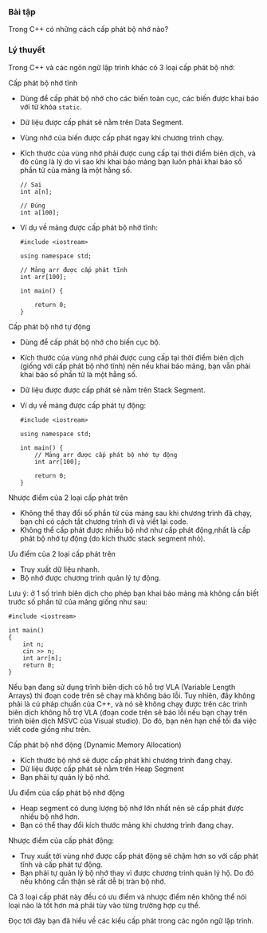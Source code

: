 ### Bài tập

Trong C++ có những cách cấp phát bộ nhớ nào?

### Lý thuyết

Trong C++ và các ngôn ngữ lập trình khác có 3 loại cấp phát bộ nhớ:

Cấp phát bộ nhớ tĩnh

-   Dùng để cấp phát bộ nhớ cho các biến toàn cục, các biến được khai báo với từ khóa `static`.
-   Dữ liệu được cấp phát sẽ nằm trên Data Segment.
-   Vùng nhớ của biến được cấp phát ngay khi chương trình chạy.
-   Kích thước của vùng nhớ phải được cung cấp tại thời điểm biên dịch, và đó cũng là lý do vì sao khi khai báo mảng bạn luôn phải khai báo số phần tử của mảng là một hằng số.

    ```
    // Sai
    int a[n];

    // Đúng
    int a[100];
    ```

-   Ví dụ về mảng được cấp phát bộ nhớ tĩnh:

    ```
    #include <iostream>

    using namespace std;

    // Mảng arr được cấp phát tĩnh
    int arr[100];

    int main() {

        return 0;
    }​
    ```

Cấp phát bộ nhớ tự động

-   Dùng để cấp phát bộ nhớ cho biến cục bộ.
-   Kích thước của vùng nhớ phải được cung cấp tại thời điểm biên dịch (giống với cấp phát bộ nhớ tĩnh) nên nếu khai báo mảng, bạn vẫn phải khai báo số phần tử là một hằng số.
-   Dữ liệu được được cấp phát sẽ nằm trên Stack Segment.
-   Ví dụ về mảng được cấp phát tự động:

    ```
    #include <iostream>

    using namespace std;

    int main() {
        // Mảng arr được cấp phát bộ nhớ tự động
        int arr[100];

        return 0;
    }​
    ```

Nhược điểm của 2 loại cấp phát trên

-   Không thể thay đổi số phần tử của mảng sau khi chương trình đã chạy, bạn chỉ có cách tắt chương trình đi và viết lại code.
-   Không thể cấp phát được nhiều bộ nhớ như cấp phát động,nhất là cấp phát bộ nhớ tự động (do kích thước stack segment nhỏ).

Ưu điểm của 2 loại cấp phát trên

-   Truy xuất dữ liệu nhanh.
-   Bộ nhớ được chương trình quản lý tự động.

Lưu ý: ở 1 số trình biên dịch cho phép bạn khai báo mảng mà không cần biết trước số phần tử của mảng giống như sau:

```
#include <iostream>

int main()
{
    int n;
    cin >> n;
    int arr[n];
    return 0;
}

```

Nếu bạn đang sử dụng trình biên dịch có hỗ trợ VLA (Variable Length Arrays) thì đoạn code trên sẽ chạy mà không báo lỗi. Tuy nhiên, đây không phải là cú pháp chuẩn của C++, và nó sẽ không chạy được trên các trình biên dịch không hỗ trợ VLA (đoạn code trên sẽ báo lỗi nếu bạn chạy trên trình biên dịch MSVC của Visual studio). Do đó, bạn nên hạn chế tối đa việc viết code giống như trên.

Cấp phát bộ nhớ động (Dynamic Memory Allocation)

-   Kích thước bộ nhớ sẽ được cấp phát khi chương trình đang chạy.
-   Dữ liệu được cấp phát sẽ nằm trên Heap Segment
-   Bạn phải tự quản lý bộ nhớ.

Ưu điểm của cấp phát bộ nhớ động

-   Heap segment có dung lượng bộ nhớ lớn nhất nên sẽ cấp phát được nhiều bộ nhớ hơn.
-   Bạn có thể thay đổi kích thước mảng khi chương trình đang chạy.

Nhược điểm của cấp phát động:

-   Truy xuất tới vùng nhớ được cấp phát động sẽ chậm hơn so với cấp phát tĩnh và cấp phát tự động.
-   Bạn phải tự quản lý bộ nhớ thay vì được chương trình quản lý hộ. Do đó nếu không cẩn thận sẽ rất dễ bị tràn bộ nhớ.

Cả 3 loại cấp phát này đều có ưu điểm và nhược điểm nên không thể nói loại nào là tốt hơn mà phải tùy vào từng trường hợp cụ thể.

Đọc tới đây bạn đã hiểu về các kiểu cấp phát trong các ngôn ngữ lập trình.